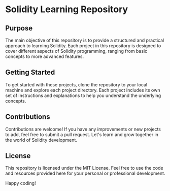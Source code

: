 # Solidity Learning Repository

## Purpose

The main objective of this repository is to provide a structured and practical approach to learning Solidity. Each project in this repository is designed to cover different aspects of Solidity programming, ranging from basic concepts to more advanced features.

## Getting Started

To get started with these projects, clone the repository to your local machine and explore each project directory. Each project includes its own set of instructions and explanations to help you understand the underlying concepts.

## Contributions

Contributions are welcome! If you have any improvements or new projects to add, feel free to submit a pull request. Let's learn and grow together in the world of Solidity development.

## License

This repository is licensed under the MIT License. Feel free to use the code and resources provided here for your personal or professional development.

Happy coding!
